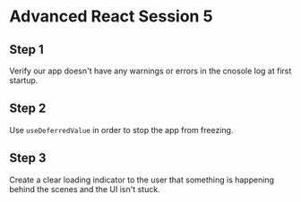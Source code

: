 # Advanced React Session 5

## Step 1

Verify our app doesn't have any warnings or errors in the cnosole log at first startup.

## Step 2

Use `useDeferredValue` in order to stop the app from freezing.

## Step 3

Create a clear loading indicator to the user that something is happening behind the scenes and the UI isn't stuck.

